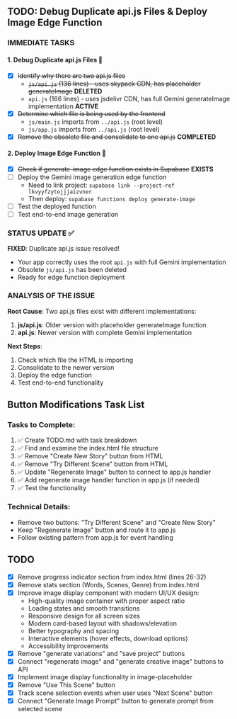 ## TODO: Debug Duplicate api.js Files & Deploy Image Edge Function

### IMMEDIATE TASKS

#### 1. Debug Duplicate api.js Files 🔧
- [x] ~~Identify why there are two api.js files~~
  - ~~`js/api.js` (136 lines) - uses skypack CDN, has placeholder generateImage~~ **DELETED**
  - `api.js` (166 lines) - uses jsdelivr CDN, has full Gemini generateImage implementation **ACTIVE**
- [x] ~~Determine which file is being used by the frontend~~ 
  - `js/main.js` imports from `../api.js` (root level)
  - `js/app.js` imports from `../api.js` (root level)
- [x] ~~Remove the obsolete file and consolidate to one api.js~~ **COMPLETED**

#### 2. Deploy Image Edge Function 🚀
- [x] ~~Check if generate-image edge function exists in Supabase~~ **EXISTS**
- [ ] Deploy the Gemini image generation edge function
  - Need to link project: `supabase link --project-ref lkvyyfzytojjjaizvner`
  - Then deploy: `supabase functions deploy generate-image`
- [ ] Test the deployed function
- [ ] Test end-to-end image generation

### STATUS UPDATE ✅

**FIXED**: Duplicate api.js issue resolved!
- Your app correctly uses the root `api.js` with full Gemini implementation
- Obsolete `js/api.js` has been deleted
- Ready for edge function deployment

### ANALYSIS OF THE ISSUE

**Root Cause**: Two api.js files exist with different implementations:
1. **js/api.js**: Older version with placeholder generateImage function
2. **api.js**: Newer version with complete Gemini implementation

**Next Steps**: 
1. Check which file the HTML is importing
2. Consolidate to the newer version
3. Deploy the edge function
4. Test end-to-end functionality 

## Button Modifications Task List

### Tasks to Complete:
1. ✅ Create TODO.md with task breakdown
2. ✅ Find and examine the index.html file structure
3. ✅ Remove "Create New Story" button from HTML
4. ✅ Remove "Try Different Scene" button from HTML  
5. ✅ Update "Regenerate Image" button to connect to app.js handler
6. ✅ Add regenerate image handler function in app.js (if needed)
7. ✅ Test the functionality

### Technical Details:
- Remove two buttons: "Try Different Scene" and "Create New Story"
- Keep "Regenerate Image" button and route it to app.js
- Follow existing pattern from app.js for event handling 

## TODO

- [x] Remove progress indicator section from index.html (lines 26-32)
- [x] Remove stats section (Words, Scenes, Genre) from index.html
- [x] Improve image display component with modern UI/UX design:
  - High-quality image container with proper aspect ratio
  - Loading states and smooth transitions
  - Responsive design for all screen sizes
  - Modern card-based layout with shadows/elevation
  - Better typography and spacing
  - Interactive elements (hover effects, download options)
  - Accessibility improvements
- [x] Remove "generate variations" and "save project" buttons
- [x] Connect "regenerate image" and "generate creative image" buttons to API
- [x] Implement image display functionality in image-placeholder
- [x] Remove "Use This Scene" button
- [x] Track scene selection events when user uses "Next Scene" button
- [x] Connect "Generate Image Prompt" button to generate prompt from selected scene 